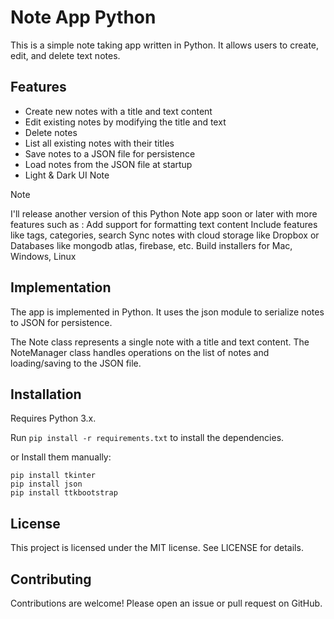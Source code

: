 # Note App Python

This is a simple note taking app written in Python. It allows users to create, edit, and delete text notes.

## Features

- Create new notes with a title and text content
- Edit existing notes by modifying the title and text
- Delete notes
- List all existing notes with their titles
- Save notes to a JSON file for persistence
- Load notes from the JSON file at startup
- Light & Dark UI Note

> [!NOTE]
> I'll release another version of this Python Note app soon or later with more features such as :
> Add support for formatting text content
> Include features like tags, categories, search
> Sync notes with cloud storage like Dropbox or Databases like mongodb atlas, firebase, etc.
> Build installers for Mac, Windows, Linux

## Implementation

The app is implemented in Python. It uses the json module to serialize notes to JSON for persistence.

The Note class represents a single note with a title and text content. The NoteManager class handles operations on the list of notes and loading/saving to the JSON file.

## Installation

Requires Python 3.x.

Run `pip install -r requirements.txt` to install the dependencies.

or Install them manually:

```
pip install tkinter
pip install json
pip install ttkbootstrap
```

## License

This project is licensed under the MIT license. See LICENSE for details.

## Contributing

Contributions are welcome! Please open an issue or pull request on GitHub.
